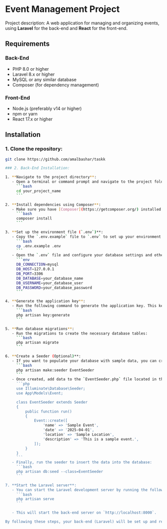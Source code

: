 # Event Management Project

Project description: A web application for managing and organizing events, using **Laravel** for the back-end and **React** for the front-end.

## Requirements

### Back-End
- PHP 8.0 or higher
- Laravel 8.x or higher
- MySQL or any similar database
- Composer (for dependency management)

### Front-End
- Node.js (preferably v14 or higher)
- npm or yarn
- React 17.x or higher

## Installation

### 1. Clone the repository:
```bash
git clone https://github.com/amalbashar/taskk

### 2. Back-End Installation:

1. **Navigate to the project directory**:
   - Open a terminal or command prompt and navigate to the project folder:
     ```bash
     cd your_project_name
     ```

2. **Install dependencies using Composer**:
   - Make sure you have [Composer](https://getcomposer.org/) installed on your system. Run the following command to install all necessary dependencies for the back-end:
     ```bash
     composer install
     ```

3. **Set up the environment file (`.env`)**:
   - Copy the `.env.example` file to `.env` to set up your environment configurations:
     ```bash
     cp .env.example .env
     ```
   - Open the `.env` file and configure your database settings and other environment variables, such as:
     ```env
     DB_CONNECTION=mysql
     DB_HOST=127.0.0.1
     DB_PORT=3306
     DB_DATABASE=your_database_name
     DB_USERNAME=your_database_user
     DB_PASSWORD=your_database_password
     ```

4. **Generate the application key**:
   - Run the following command to generate the application key. This key is used to encrypt user sessions and other sensitive data:
     ```bash
     php artisan key:generate
     ```

5. **Run database migrations**:
   - Run the migrations to create the necessary database tables:
     ```bash
     php artisan migrate
     ```

6. **Create a Seeder (Optional)**:
   - If you want to populate your database with sample data, you can create a seeder. For example, to create a seeder for events:
     ```bash
     php artisan make:seeder EventSeeder
     ```
   - Once created, add data to the `EventSeeder.php` file located in the `database/seeders` directory. Here's an example of how to populate the events table:
     ```php
     use Illuminate\Database\Seeder;
     use App\Models\Event;

     class EventSeeder extends Seeder
     {
         public function run()
         {
             Event::create([
                 'name' => 'Sample Event',
                 'date' => '2025-04-01',
                 'location' => 'Sample Location',
                 'description' => 'This is a sample event.',
             ]);
         }
     }
     ```
   - Finally, run the seeder to insert the data into the database:
     ```bash
     php artisan db:seed --class=EventSeeder
     ```

7. **Start the Laravel server**:
   - You can start the Laravel development server by running the following command:
     ```bash
     php artisan serve
     ```

   - This will start the back-end server on `http://localhost:8000`.

By following these steps, your back-end (Laravel) will be set up and ready to use.
